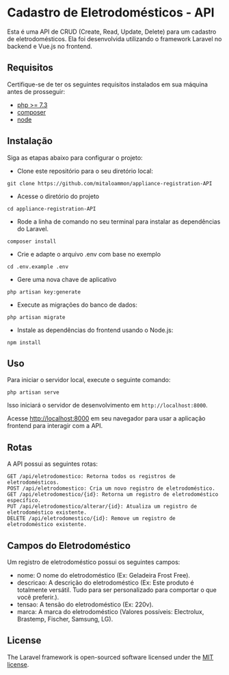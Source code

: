 # Cadastro de Eletrodomésticos - API

Esta é uma API de CRUD (Create, Read, Update, Delete) para um cadastro de eletrodomésticos. Ela foi desenvolvida utilizando o framework Laravel no backend e Vue.js no frontend.

## Requisitos

Certifique-se de ter os seguintes requisitos instalados em sua máquina antes de prosseguir:

-   [php >= 7.3](https://www.php.net/)
-   [composer](https://getcomposer.org/download/)
-   [node](https://nodejs.org)

## Instalação

Siga as etapas abaixo para configurar o projeto:

-   Clone este repositório para o seu diretório local:

`git clone https://github.com/mitaloammon/appliance-registration-API`

-   Acesse o diretório do projeto

`cd appliance-registration-API`

-   Rode a linha de comando no seu terminal para instalar as dependências do Laravel.

`composer install`

-   Crie e adapte o arquivo .env com base no exemplo

`cd .env.example .env`

-   Gere uma nova chave de aplicativo

`php artisan key:generate`

-   Execute as migrações do banco de dados:

`php artisan migrate`

-   Instale as dependências do frontend usando o Node.js:

`npm install`

## Uso

Para iniciar o servidor local, execute o seguinte comando:

`php artisan serve`

Isso iniciará o servidor de desenvolvimento em `http://localhost:8000`.

Acesse [http://localhost:8000](http://localhost:8000) em seu navegador para usar a aplicação frontend para interagir com a API.

## Rotas

A API possui as seguintes rotas:

```
GET /api/eletrodomestico: Retorna todos os registros de eletrodomésticos.
POST /api/eletrodomestico: Cria um novo registro de eletrodoméstico.
GET /api/eletrodomestico/{id}: Retorna um registro de eletrodoméstico específico.
PUT /api/eletrodomestico/alterar/{id}: Atualiza um registro de eletrodoméstico existente.
DELETE /api/eletrodomestico/{id}: Remove um registro de eletrodoméstico existente.
```

## Campos do Eletrodoméstico

Um registro de eletrodoméstico possui os seguintes campos:

-   nome: O nome do eletrodoméstico (Ex: Geladeira Frost Free).
-   descricao: A descrição do eletrodoméstico (Ex: Este produto é totalmente versátil. Tudo para ser personalizado para comportar o que você preferir.).
-   tensao: A tensão do eletrodoméstico (Ex: 220v).
-   marca: A marca do eletrodoméstico (Valores possíveis: Electrolux, Brastemp, Fischer, Samsung, LG).

## License

The Laravel framework is open-sourced software licensed under the [MIT license](https://opensource.org/licenses/MIT).
